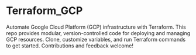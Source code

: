 # Terraform_GCP
Automate Google Cloud Platform (GCP) infrastructure with Terraform. This repo provides modular, version-controlled code for deploying and managing GCP resources. Clone, customize variables, and run Terraform commands to get started. Contributions and feedback welcome!
